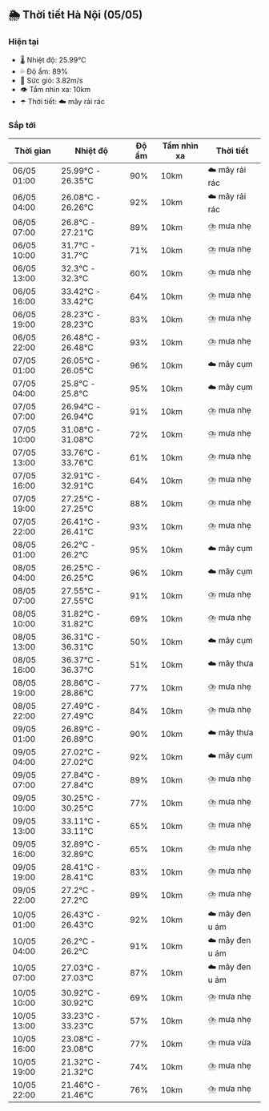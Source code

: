 ## 🌦️ Thời tiết Hà Nội (05/05)

### Hiện tại

- 🌡️ Nhiệt độ: 25.99℃
- 💦 Độ ẩm: 89%
- 💨 Sức gió: 3.82m/s
- 👁️ Tầm nhìn xa: 10km
- ☂️ Thời tiết: ☁️ mây rải rác

### Sắp tới

| Thời gian | Nhiệt độ | Độ ẩm | Tầm nhìn xa | Thời tiết |
| --- | --- | --- | --- | --- |
| 06/05 01:00 | 25.99℃ - 26.35℃ | 90% | 10km | ☁️ mây rải rác |
| 06/05 04:00 | 26.08℃ - 26.26℃ | 92% | 10km | ☁️ mây rải rác |
| 06/05 07:00 | 26.8℃ - 27.21℃ | 89% | 10km | ⛈️ mưa nhẹ |
| 06/05 10:00 | 31.7℃ - 31.7℃ | 71% | 10km | ⛈️ mưa nhẹ |
| 06/05 13:00 | 32.3℃ - 32.3℃ | 60% | 10km | ⛈️ mưa nhẹ |
| 06/05 16:00 | 33.42℃ - 33.42℃ | 64% | 10km | ⛈️ mưa nhẹ |
| 06/05 19:00 | 28.23℃ - 28.23℃ | 83% | 10km | ⛈️ mưa nhẹ |
| 06/05 22:00 | 26.48℃ - 26.48℃ | 93% | 10km | ⛈️ mưa nhẹ |
| 07/05 01:00 | 26.05℃ - 26.05℃ | 96% | 10km | ☁️ mây cụm |
| 07/05 04:00 | 25.8℃ - 25.8℃ | 95% | 10km | ☁️ mây cụm |
| 07/05 07:00 | 26.94℃ - 26.94℃ | 91% | 10km | ⛈️ mưa nhẹ |
| 07/05 10:00 | 31.08℃ - 31.08℃ | 72% | 10km | ⛈️ mưa nhẹ |
| 07/05 13:00 | 33.76℃ - 33.76℃ | 61% | 10km | ⛈️ mưa nhẹ |
| 07/05 16:00 | 32.91℃ - 32.91℃ | 64% | 10km | ⛈️ mưa nhẹ |
| 07/05 19:00 | 27.25℃ - 27.25℃ | 88% | 10km | ⛈️ mưa nhẹ |
| 07/05 22:00 | 26.41℃ - 26.41℃ | 93% | 10km | ⛈️ mưa nhẹ |
| 08/05 01:00 | 26.2℃ - 26.2℃ | 95% | 10km | ☁️ mây cụm |
| 08/05 04:00 | 26.25℃ - 26.25℃ | 96% | 10km | ☁️ mây cụm |
| 08/05 07:00 | 27.55℃ - 27.55℃ | 91% | 10km | ⛈️ mưa nhẹ |
| 08/05 10:00 | 31.82℃ - 31.82℃ | 69% | 10km | ⛈️ mưa nhẹ |
| 08/05 13:00 | 36.31℃ - 36.31℃ | 50% | 10km | ☁️ mây cụm |
| 08/05 16:00 | 36.37℃ - 36.37℃ | 51% | 10km | ☁️ mây thưa |
| 08/05 19:00 | 28.86℃ - 28.86℃ | 77% | 10km | ⛈️ mưa nhẹ |
| 08/05 22:00 | 27.49℃ - 27.49℃ | 84% | 10km | ⛈️ mưa nhẹ |
| 09/05 01:00 | 26.89℃ - 26.89℃ | 90% | 10km | ☁️ mây thưa |
| 09/05 04:00 | 27.02℃ - 27.02℃ | 92% | 10km | ☁️ mây cụm |
| 09/05 07:00 | 27.84℃ - 27.84℃ | 89% | 10km | ⛈️ mưa nhẹ |
| 09/05 10:00 | 30.25℃ - 30.25℃ | 77% | 10km | ⛈️ mưa nhẹ |
| 09/05 13:00 | 33.11℃ - 33.11℃ | 65% | 10km | ⛈️ mưa nhẹ |
| 09/05 16:00 | 32.89℃ - 32.89℃ | 65% | 10km | ⛈️ mưa nhẹ |
| 09/05 19:00 | 28.41℃ - 28.41℃ | 83% | 10km | ⛈️ mưa nhẹ |
| 09/05 22:00 | 27.2℃ - 27.2℃ | 89% | 10km | ⛈️ mưa nhẹ |
| 10/05 01:00 | 26.43℃ - 26.43℃ | 92% | 10km | ☁️ mây đen u ám |
| 10/05 04:00 | 26.2℃ - 26.2℃ | 91% | 10km | ☁️ mây đen u ám |
| 10/05 07:00 | 27.03℃ - 27.03℃ | 87% | 10km | ☁️ mây đen u ám |
| 10/05 10:00 | 30.92℃ - 30.92℃ | 69% | 10km | ⛈️ mưa nhẹ |
| 10/05 13:00 | 33.23℃ - 33.23℃ | 57% | 10km | ⛈️ mưa nhẹ |
| 10/05 16:00 | 23.08℃ - 23.08℃ | 77% | 10km | ⛈️ mưa vừa |
| 10/05 19:00 | 21.32℃ - 21.32℃ | 74% | 10km | ⛈️ mưa nhẹ |
| 10/05 22:00 | 21.46℃ - 21.46℃ | 76% | 10km | ⛈️ mưa nhẹ |

